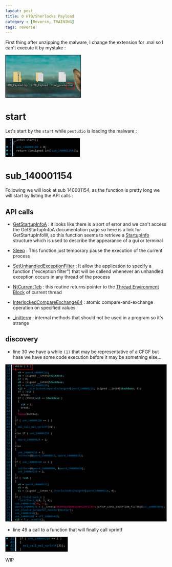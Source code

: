 ```yaml
---
layout: post
title: 0 HTB/Sherlocks Payload
category : [Reverse, TRAINING]
tags: reverse
---
```


First thing after unzipping the malware, I change the extension for .mal so I can't execute it by mystake :

![renaming](assets/images/hackthebox/payload/rename.png)

# start

Let's start by the `start` while `pestudio` is loading the malware :

![start](assets/images/hackthebox/payload/start.png)

# sub_140001154

Following we will look at sub_140001154, as the function is pretty long we will start by listing the API calls :

## API calls

- [GetStartupInfoA](https://learn.microsoft.com/en-us/windows/win32/api/processthreadsapi/nf-processthreadsapi-getstartupinfow) : it looks like there is a sort of error and we can't access the GetStartupInfoA documentation page so here is a link for GetStartupInfoW, so this function seems to retrieve a [StartupInfo](https://learn.microsoft.com/en-us/windows/win32/api/processthreadsapi/ns-processthreadsapi-startupinfoa) structure which is used to describe the appearance of a gui or terminal 
- [Sleep](https://learn.microsoft.com/fr-fr/windows/win32/api/synchapi/nf-synchapi-sleep) : This function just temporary pause the execution of the current process
- [SetUnhandledExceptionFilter](https://learn.microsoft.com/en-us/windows/win32/api/errhandlingapi/nf-errhandlingapi-setunhandledexceptionfilter) : It allow the application to specify a function ("exception filter") that will be callend whenever an unhandled exception occurs in any thread of the process

- [NtCurrentTeb](https://learn.microsoft.com/en-us/windows/win32/api/winnt/nf-winnt-ntcurrentteb) : this routine returns pointer to the [Thread Environment Block](https://learn.microsoft.com/en-us/windows/win32/api/winternl/ns-winternl-teb) of current thread 
- [InterlockedCompareExchange64](https://learn.microsoft.com/en-us/windows/win32/api/winnt/nf-winnt-interlockedcompareexchange64) : atomic compare-and-exchange operation on specified values

- [_initterm](https://learn.microsoft.com/en-us/cpp/c-runtime-library/reference/initterm-initterm-e?view=msvc-170) : internal methods that should not be used in a program so it's strange

## discovery 

- line 30 we have a while `(1)` that may be representative of a CFGF but hase we have some code execution before it may be something else...

![ida2](/assets/images/hackthebox/payload/ida2.png)

- line 49 a call to a function that will finally call vprintf

![ida1](/assets/images/hackthebox/payload/ida1.png)

WIP